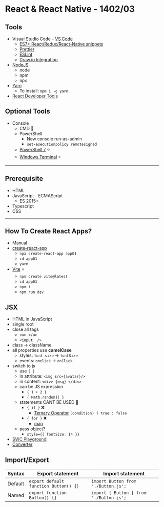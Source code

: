 # React & React Native - 1402/03

## Tools
- Visual Studio Code - [VS Code](ttps://code.visualstudio.com/)
  - [ES7+ React/Redux/React-Native snippets](https://marketplace.visualstudio.com/items?itemName=dsznajder.es7-react-js-snippets)
  - [Prettier](https://marketplace.visualstudio.com/items?itemName=esbenp.prettier-vscode)
  - [ESLint](https://marketplace.visualstudio.com/items?itemName=dbaeumer.vscode-eslint)
  - [Draw.io Integration](https://marketplace.visualstudio.com/items?itemName=hediet.vscode-drawio)
- [NodeJS](https://nodejs.org/en/download/)
  - node
  - npm
  - npx
- [Yarn](https://yarnpkg.com/)
  - To install: `npm i -g yarn`
- [React Developer Tools](https://react.dev/learn/react-developer-tools)

## Optional Tools
- Console
  - CMD 🤷
  - PowerShell
    - New console run-as-admin
    - `set-executionpolicy remotesigned`
  - [PowerShell 7](https://github.com/PowerShell/PowerShell) ⭐
  - [Windows Terminal](https://github.com/microsoft/terminal) ⭐

------

## Prerequisite
  - HTML
  - JavaScript - ECMAScript
    - ES 2015+ 
  - Typescript
  - CSS

-----

## How To Create React Apps?
  - Manual
  - [create-react-app](https://create-react-app.dev/docs/getting-started)
    - `npx create-react-app app01`
    - `cd app01`
    - `yarn`
  - [Vite](https://vitejs.dev/) ⭐
    - `npm create vite@latest`
    - `cd app01`
    - `npm i`
    - `npm run dev`

## JSX 
  - HTML in JavaScript
  - single root
  - close all tags
    - `<a> </a>`
    - `<input  />` 
  - class -> className
  - all properties use **camelCase**
    - styles: `font-size` -> `fontSize`
    - events: `onclick` -> `onClick`
  - switch to js
    - use `{ }`
    - in attribute: `<img src={avatar}/>`
    - in content: `<div> {msg} </div>`
    - can be JS expression
      - `{ 1 + 2 }`
      - `{ Math.random() }`
    - statements CANT BE USED 🌟
      - `{ if }` ❌
        - [Ternary Operator](https://developer.mozilla.org/en-US/docs/Web/JavaScript/Reference/Operators/Conditional_operator) `(condition) ? true : false`
      - `{ for }` ❌
        - [map](https://developer.mozilla.org/en-US/docs/Web/JavaScript/Reference/Global_Objects/Map)
    - pass object?
      - `style={{ fontSize: 14 }}`
  - [SWC Playground](https://swc.rs/playground)
  - [Converter](https://transform.tools/html-to-jsx)

## Import/Export
| Syntax  | Export statement                      | Import statement                        |
| ------- | ------------------------------------- | --------------------------------------- |
| Default | `export default function Button() {}` | `import Button from './Button.js';`     |
| Named   | `export function Button() {}`         | `import { Button } from './Button.js';` |


